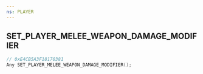 ```yaml
---
ns: PLAYER
---
```

## SET_PLAYER_MELEE_WEAPON_DAMAGE_MODIFIER

```c
// 0xE4CB5A3F18170381
Any SET_PLAYER_MELEE_WEAPON_DAMAGE_MODIFIER();
```

